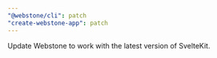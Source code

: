```yaml
---
"@webstone/cli": patch
"create-webstone-app": patch
---
```


Update Webstone to work with the latest version of SvelteKit.
